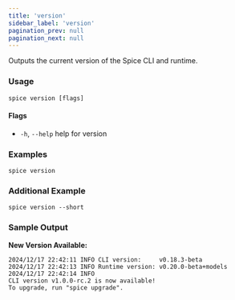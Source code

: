 ```yaml
---
title: 'version'
sidebar_label: 'version'
pagination_prev: null
pagination_next: null
---
```


Outputs the current version of the Spice CLI and runtime.

### Usage

```shell
spice version [flags]
```

#### Flags

- `-h`, `--help` help for version

### Examples

```shell
spice version
```

### Additional Example

```shell
spice version --short
```

### Sample Output

**New Version Available:**

```
2024/12/17 22:42:11 INFO CLI version:     v0.18.3-beta
2024/12/17 22:42:13 INFO Runtime version: v0.20.0-beta+models
2024/12/17 22:42:14 INFO
CLI version v1.0.0-rc.2 is now available!
To upgrade, run "spice upgrade".
```
